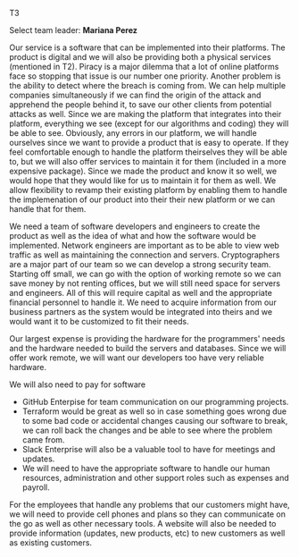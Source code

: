 T3

Select team leader: **Mariana Perez**
 
Our service is a software that can be implemented into their platforms. The product is digital and we will also be providing both a physical services (mentioned in T2). Piracy is a major dilemma that a lot of  online platforms face so stopping that issue is our number one priority. Another problem is the ability to detect where the breach is coming from. We can help multiple companies simultaneously if we can find the origin of the attack and apprehend the people behind it, to save our other clients from potential attacks as well. Since we are making the platform that integrates into their platform, everything we see (except for our algorithms and coding) they will be able to see. Obviously, any errors in our platform, we will handle ourselves since we want to provide a product that is easy to operate. If they feel comfortable enough to handle the platform theirselves they will be able to, but we will also offer services to maintain it for them (included in a more expensive package). Since we made the product and know it so well, we would hope that they would like for us to maintain it for them as well. We allow flexibility to revamp their existing platform by enabling them to handle the implemenation of our product into their their new platform or we can handle that for them.
 
We need a team of software developers and engineers to create the product as well as the idea of what and how the software would be implemented.  Network engineers are important as to be able to view web traffic as well as maintaining the connection and servers. Cryptographers are a major part of our team so we can develop a strong security team. Starting off small, we can go with the option of working remote so we can save money by not renting offices, but we will still need space for servers and engineers. All of this will require capital as well and the appropriate financial personnel to handle it. We need to acquire information from our business partners as the system would be integrated into theirs and we would want it to be customized to fit their needs.


Our largest expense is providing the hardware for the programmers' needs and the hardware needed to build the servers and databases. Since we will offer work remote, we will want our developers too have very reliable hardware.

We will also need to pay for software
- GitHub Enterpise for team communication on our programming projects. 
- Terraform would be great as well so in case something goes wrong due to some bad code or accidental changes causing our software to break, we can roll back the changes and be able to see where the problem came from. 
- Slack Enterprise will also be a valuable tool to have for meetings and updates. 
- We will need to have the appropriate software to handle our human resources, administration and other support roles such as expenses and payroll. 

For the employees that handle any problems that our customers might have, we will need to provide cell phones and plans so they can communicate on the go as well as other necessary tools. A website will also be needed to provide information (updates, new products, etc) to new customers as well as existing customers.
